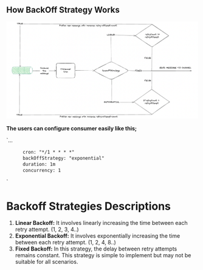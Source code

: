 ## How BackOff Strategy Works

![How BackOff Strategy Works](.github/images/backoff_strategy_architecture.png)

**The users can configure consumer easily like this;**

`...

          cron: "*/1 * * * *"
          backOffStrategy: "exponential"
          duration: 1m
          concurrency: 1
`

# Backoff Strategies Descriptions 

1.  **Linear Backoff:** It involves linearly increasing the time between each retry attempt. (1, 2, 3, 4..)
2. **Exponential Backoff:** It involves exponentially increasing the time between each retry attempt. (1, 2, 4, 8..)
3. **Fixed Backoff:** In this strategy, the delay between retry attempts remains constant. This strategy is simple to implement but may not be suitable for all scenarios.


